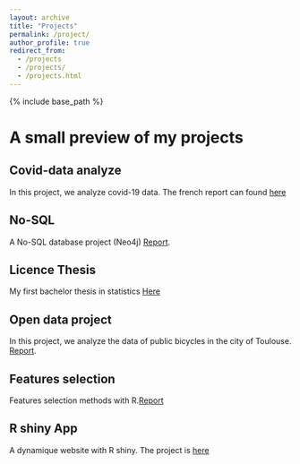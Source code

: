 ```yaml
---
layout: archive
title: "Projects"
permalink: /project/
author_profile: true
redirect_from:
  - /projects
  - /projects/
  - /projects.html
---
```


{% include base_path %}


# A small preview of my projects

## Covid-data analyze

In this project, we analyze covid-19 data. The french report can found [here](http://mervagbo.github.io/projets/covid.html)

## No-SQL

A No-SQL database project (Neo4j) [Report](http://mervagbo.github.io/projets/NoSQL.pdf).

## Licence Thesis 
My first bachelor thesis in statistics [Here](http://mervagbo.github.io/projets/memoire_licence.pdf)

## Open data project

In this project, we analyze the data of public bicycles in the city of Toulouse. [Report](http://mervagbo.github.io/projets/TER.html).

## Features selection

Features selection methods with R.[Report](http://mervagbo.github.io/projets/stats.html)



## R shiny App

A dynamique website with R shiny. The project is [here](https://mervagbo.shinyapps.io/ulule/)
